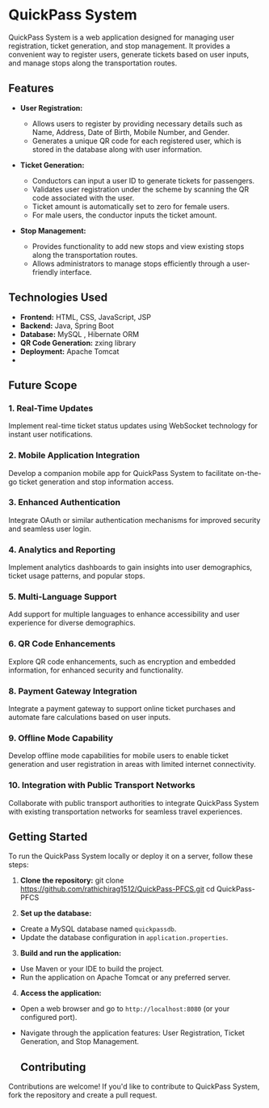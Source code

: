 # QuickPass System

QuickPass System is a web application designed for managing user registration, ticket generation, and stop management. It provides a convenient way to register users, generate tickets based on user inputs, and manage stops along the transportation routes.

## Features

- **User Registration:**
  - Allows users to register by providing necessary details such as Name, Address, Date of Birth, Mobile Number, and Gender.
  - Generates a unique QR code for each registered user, which is stored in the database along with user information.

- **Ticket Generation:**
  - Conductors can input a user ID to generate tickets for passengers.
  - Validates user registration under the scheme by scanning the QR code associated with the user.
  - Ticket amount is automatically set to zero for female users.
  - For male users, the conductor inputs the ticket amount.

- **Stop Management:**
  - Provides functionality to add new stops and view existing stops along the transportation routes.
  - Allows administrators to manage stops efficiently through a user-friendly interface.

## Technologies Used

- **Frontend:** HTML, CSS, JavaScript, JSP
- **Backend:** Java, Spring Boot
- **Database:** MySQL , Hibernate ORM
- **QR Code Generation:** zxing library
- **Deployment:** Apache Tomcat
- 
## Future Scope

### 1. Real-Time Updates
Implement real-time ticket status updates using WebSocket technology for instant user notifications.

### 2. Mobile Application Integration
Develop a companion mobile app for QuickPass System to facilitate on-the-go ticket generation and stop information access.

### 3. Enhanced Authentication
Integrate OAuth or similar authentication mechanisms for improved security and seamless user login.

### 4. Analytics and Reporting
Implement analytics dashboards to gain insights into user demographics, ticket usage patterns, and popular stops.

### 5. Multi-Language Support
Add support for multiple languages to enhance accessibility and user experience for diverse demographics.

### 6. QR Code Enhancements
Explore QR code enhancements, such as encryption and embedded information, for enhanced security and functionality.

### 8. Payment Gateway Integration
Integrate a payment gateway to support online ticket purchases and automate fare calculations based on user inputs.

### 9. Offline Mode Capability
Develop offline mode capabilities for mobile users to enable ticket generation and user registration in areas with limited internet connectivity.

### 10. Integration with Public Transport Networks
Collaborate with public transport authorities to integrate QuickPass System with existing transportation networks for seamless travel experiences.

## Getting Started

To run the QuickPass System locally or deploy it on a server, follow these steps:

1. **Clone the repository:**
git clone https://github.com/rathichirag1512/QuickPass-PFCS.git
cd QuickPass-PFCS

2. **Set up the database:**
- Create a MySQL database named `quickpassdb`.
- Update the database configuration in `application.properties`.

3. **Build and run the application:**
- Use Maven or your IDE to build the project.
- Run the application on Apache Tomcat or any preferred server.

4. **Access the application:**
- Open a web browser and go to `http://localhost:8080` (or your configured port).
- Navigate through the application features: User Registration, Ticket Generation, and Stop Management.

  ## Contributing

Contributions are welcome! If you'd like to contribute to QuickPass System, fork the repository and create a pull request. 
